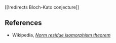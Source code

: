 [[!redirects Bloch-Kato conjecture]]


## References

* Wikipedia, _[Norm residue isomorphism theorem](http://en.wikipedia.org/wiki/Bloch-Kato_conjecture)_